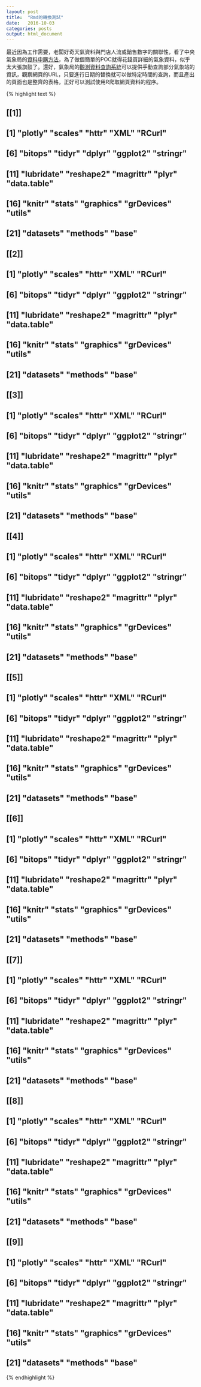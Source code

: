 ```yaml
---
layout: post
title:  "Rmd的轉換測試"
date:   2016-10-03
categories: posts
output: html_document
---
```


最近因為工作需要，老闆好奇天氣資料與門店人流或銷售數字的關聯性，看了中央氣象局的[資料申購方法](http://e-service.cwb.gov.tw/wdps/cwb_fee.htm)，為了做個簡單的POC就得花錢買詳細的氣象資料，似乎太大張旗鼓了。還好，氣象局的[觀測資料查詢系統](http://e-service.cwb.gov.tw/HistoryDataQuery/index.jsp)可以提供手動查詢部分氣象站的資訊，觀察網頁的URL，只要進行日期的替換就可以做特定時間的查詢，而且產出的頁面也是整齊的表格，正好可以測試使用R爬取網頁資料的程序。



{% highlight text %}
## [[1]]
##  [1] "plotly"     "scales"     "httr"       "XML"        "RCurl"     
##  [6] "bitops"     "tidyr"      "dplyr"      "ggplot2"    "stringr"   
## [11] "lubridate"  "reshape2"   "magrittr"   "plyr"       "data.table"
## [16] "knitr"      "stats"      "graphics"   "grDevices"  "utils"     
## [21] "datasets"   "methods"    "base"      
## 
## [[2]]
##  [1] "plotly"     "scales"     "httr"       "XML"        "RCurl"     
##  [6] "bitops"     "tidyr"      "dplyr"      "ggplot2"    "stringr"   
## [11] "lubridate"  "reshape2"   "magrittr"   "plyr"       "data.table"
## [16] "knitr"      "stats"      "graphics"   "grDevices"  "utils"     
## [21] "datasets"   "methods"    "base"      
## 
## [[3]]
##  [1] "plotly"     "scales"     "httr"       "XML"        "RCurl"     
##  [6] "bitops"     "tidyr"      "dplyr"      "ggplot2"    "stringr"   
## [11] "lubridate"  "reshape2"   "magrittr"   "plyr"       "data.table"
## [16] "knitr"      "stats"      "graphics"   "grDevices"  "utils"     
## [21] "datasets"   "methods"    "base"      
## 
## [[4]]
##  [1] "plotly"     "scales"     "httr"       "XML"        "RCurl"     
##  [6] "bitops"     "tidyr"      "dplyr"      "ggplot2"    "stringr"   
## [11] "lubridate"  "reshape2"   "magrittr"   "plyr"       "data.table"
## [16] "knitr"      "stats"      "graphics"   "grDevices"  "utils"     
## [21] "datasets"   "methods"    "base"      
## 
## [[5]]
##  [1] "plotly"     "scales"     "httr"       "XML"        "RCurl"     
##  [6] "bitops"     "tidyr"      "dplyr"      "ggplot2"    "stringr"   
## [11] "lubridate"  "reshape2"   "magrittr"   "plyr"       "data.table"
## [16] "knitr"      "stats"      "graphics"   "grDevices"  "utils"     
## [21] "datasets"   "methods"    "base"      
## 
## [[6]]
##  [1] "plotly"     "scales"     "httr"       "XML"        "RCurl"     
##  [6] "bitops"     "tidyr"      "dplyr"      "ggplot2"    "stringr"   
## [11] "lubridate"  "reshape2"   "magrittr"   "plyr"       "data.table"
## [16] "knitr"      "stats"      "graphics"   "grDevices"  "utils"     
## [21] "datasets"   "methods"    "base"      
## 
## [[7]]
##  [1] "plotly"     "scales"     "httr"       "XML"        "RCurl"     
##  [6] "bitops"     "tidyr"      "dplyr"      "ggplot2"    "stringr"   
## [11] "lubridate"  "reshape2"   "magrittr"   "plyr"       "data.table"
## [16] "knitr"      "stats"      "graphics"   "grDevices"  "utils"     
## [21] "datasets"   "methods"    "base"      
## 
## [[8]]
##  [1] "plotly"     "scales"     "httr"       "XML"        "RCurl"     
##  [6] "bitops"     "tidyr"      "dplyr"      "ggplot2"    "stringr"   
## [11] "lubridate"  "reshape2"   "magrittr"   "plyr"       "data.table"
## [16] "knitr"      "stats"      "graphics"   "grDevices"  "utils"     
## [21] "datasets"   "methods"    "base"      
## 
## [[9]]
##  [1] "plotly"     "scales"     "httr"       "XML"        "RCurl"     
##  [6] "bitops"     "tidyr"      "dplyr"      "ggplot2"    "stringr"   
## [11] "lubridate"  "reshape2"   "magrittr"   "plyr"       "data.table"
## [16] "knitr"      "stats"      "graphics"   "grDevices"  "utils"     
## [21] "datasets"   "methods"    "base"
{% endhighlight %}


